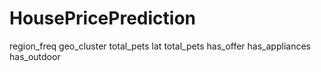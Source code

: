 # HousePricePrediction

region_freq
geo_cluster
total_pets
lat
total_pets
has_offer
has_appliances
has_outdoor
